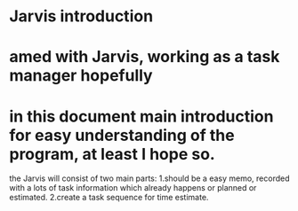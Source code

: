 # Jarvis introduction
# amed with Jarvis, working as a task manager hopefully
# in this document main introduction for easy understanding of the program, at least I hope so.
the Jarvis will consist of two main parts:
1.should be a easy memo, recorded with a lots of task information which already happens or planned or estimated.
2.create a task sequence for time estimate.
